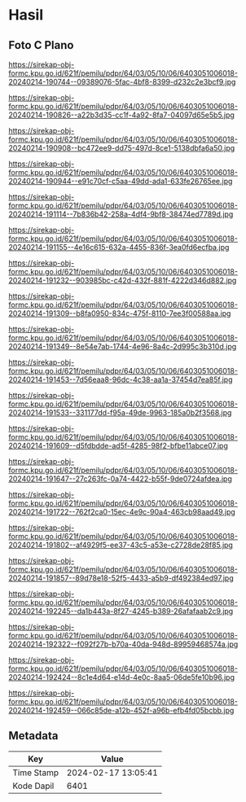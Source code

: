 # Hasil

## Foto C Plano

https://sirekap-obj-formc.kpu.go.id/621f/pemilu/pdpr/64/03/05/10/06/6403051006018-20240214-190744--09389076-5fac-4bf8-8399-d232c2e3bcf9.jpg

https://sirekap-obj-formc.kpu.go.id/621f/pemilu/pdpr/64/03/05/10/06/6403051006018-20240214-190826--a22b3d35-cc1f-4a92-8fa7-04097d65e5b5.jpg

https://sirekap-obj-formc.kpu.go.id/621f/pemilu/pdpr/64/03/05/10/06/6403051006018-20240214-190908--bc472ee9-dd75-497d-8ce1-5138dbfa6a50.jpg

https://sirekap-obj-formc.kpu.go.id/621f/pemilu/pdpr/64/03/05/10/06/6403051006018-20240214-190944--e91c70cf-c5aa-49dd-ada1-633fe26765ee.jpg

https://sirekap-obj-formc.kpu.go.id/621f/pemilu/pdpr/64/03/05/10/06/6403051006018-20240214-191114--7b836b42-258a-4df4-9bf8-38474ed7789d.jpg

https://sirekap-obj-formc.kpu.go.id/621f/pemilu/pdpr/64/03/05/10/06/6403051006018-20240214-191155--4e16c615-632a-4455-836f-3ea0fd6ecfba.jpg

https://sirekap-obj-formc.kpu.go.id/621f/pemilu/pdpr/64/03/05/10/06/6403051006018-20240214-191232--903985bc-c42d-432f-881f-4222d346d882.jpg

https://sirekap-obj-formc.kpu.go.id/621f/pemilu/pdpr/64/03/05/10/06/6403051006018-20240214-191309--b8fa0950-834c-475f-8110-7ee3f00588aa.jpg

https://sirekap-obj-formc.kpu.go.id/621f/pemilu/pdpr/64/03/05/10/06/6403051006018-20240214-191349--8e54e7ab-1744-4e96-8a4c-2d995c3b310d.jpg

https://sirekap-obj-formc.kpu.go.id/621f/pemilu/pdpr/64/03/05/10/06/6403051006018-20240214-191453--7d56eaa8-96dc-4c38-aa1a-37454d7ea85f.jpg

https://sirekap-obj-formc.kpu.go.id/621f/pemilu/pdpr/64/03/05/10/06/6403051006018-20240214-191533--331177dd-f95a-49de-9963-185a0b2f3568.jpg

https://sirekap-obj-formc.kpu.go.id/621f/pemilu/pdpr/64/03/05/10/06/6403051006018-20240214-191609--d5fdbdde-ad5f-4285-98f2-bfbe11abce07.jpg

https://sirekap-obj-formc.kpu.go.id/621f/pemilu/pdpr/64/03/05/10/06/6403051006018-20240214-191647--27c263fc-0a74-4422-b55f-9de0724afdea.jpg

https://sirekap-obj-formc.kpu.go.id/621f/pemilu/pdpr/64/03/05/10/06/6403051006018-20240214-191722--762f2ca0-15ec-4e9c-90a4-463cb98aad49.jpg

https://sirekap-obj-formc.kpu.go.id/621f/pemilu/pdpr/64/03/05/10/06/6403051006018-20240214-191802--af4929f5-ee37-43c5-a53e-c2728de28f85.jpg

https://sirekap-obj-formc.kpu.go.id/621f/pemilu/pdpr/64/03/05/10/06/6403051006018-20240214-191857--89d78e18-52f5-4433-a5b9-df492384ed97.jpg

https://sirekap-obj-formc.kpu.go.id/621f/pemilu/pdpr/64/03/05/10/06/6403051006018-20240214-192245--da1b443a-8f27-4245-b389-26afafaab2c9.jpg

https://sirekap-obj-formc.kpu.go.id/621f/pemilu/pdpr/64/03/05/10/06/6403051006018-20240214-192322--f092f27b-b70a-40da-948d-89959468574a.jpg

https://sirekap-obj-formc.kpu.go.id/621f/pemilu/pdpr/64/03/05/10/06/6403051006018-20240214-192424--8c1e4d64-e14d-4e0c-8aa5-06de5fe10b96.jpg

https://sirekap-obj-formc.kpu.go.id/621f/pemilu/pdpr/64/03/05/10/06/6403051006018-20240214-192459--066c85de-a12b-452f-a96b-efb4fd05bcbb.jpg


## Metadata

| Key        | Value               |
| ---------- | ------------------- |
| Time Stamp | 2024-02-17 13:05:41 |
| Kode Dapil | 6401                |



